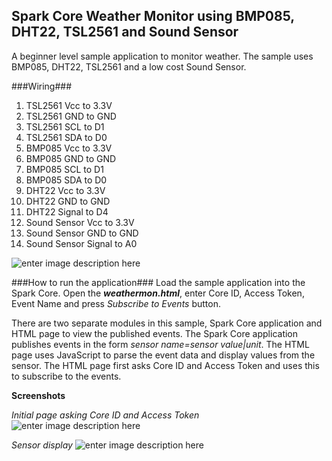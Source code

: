 Spark Core Weather Monitor using BMP085, DHT22, TSL2561 and Sound Sensor
------------------------------------------------------------------------


A beginner level sample application to monitor weather. The sample uses BMP085, DHT22, TSL2561 and a low cost Sound Sensor.

###Wiring###
 1. TSL2561 Vcc to 3.3V
 2. TSL2561 GND to GND 
 3. TSL2561 SCL to D1
 4. TSL2561 SDA to D0
 5. BMP085 Vcc to 3.3V
 6. BMP085 GND to GND 
 7. BMP085 SCL to D1
 8. BMP085 SDA to D0
 9. DHT22 Vcc to 3.3V
 10. DHT22 GND to GND
 11. DHT22 Signal to D4
 12. Sound Sensor Vcc to 3.3V
 13. Sound Sensor GND to GND
 14. Sound Sensor Signal to A0
 
![enter image description here][1]

 
###How to run the application###
Load the sample application into the Spark Core. Open the ***weathermon.html***, enter Core ID, Access Token, Event Name and press *Subscribe to Events* button.

There are two separate modules in this sample, Spark Core application and HTML page to view the published events. The Spark Core application publishes events in the form *sensor name=sensor value|unit*. The HTML page uses JavaScript to parse the event data and display values from the sensor. The HTML page first asks Core ID and Access Token and uses this to subscribe to the events.

**Screenshots**

*Initial page asking Core ID and Access Token*
![enter image description here][2]

*Sensor display*
![enter image description here][3]


  [1]: https://raw.githubusercontent.com/krvarma/WeatherMon_SparkCore/master/IMG_0064.JPG
  [2]: https://raw.githubusercontent.com/krvarma/WeatherMon_SparkCore/master/coreid.png
  [3]: https://raw.githubusercontent.com/krvarma/WeatherMon_SparkCore/master/weather.png